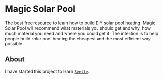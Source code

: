 # Magic Solar Pool 

The best free resource to learn how to build DIY solar pool heating.
Magic Solar Pool will recommend what materials you should get and why, how much material you need and where you could get it. The intention is to help people build solar pool heating the cheapest and the most efficient way possible.

## About

I have started this project to learn [`Svelte`](https://svelte.dev/).
